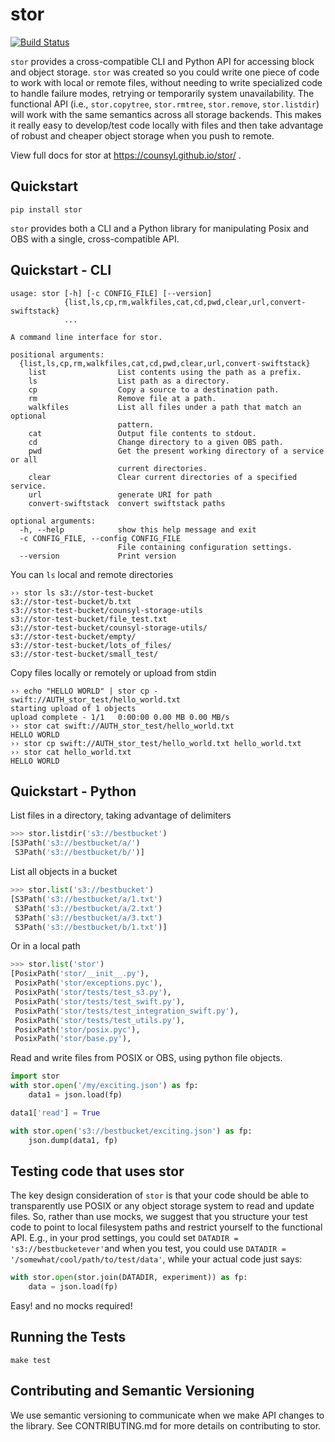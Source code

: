 # stor

[![Build Status](https://travis-ci.org/counsyl/stor.svg?branch=master)](https://travis-ci.org/counsyl/stor)


`stor` provides a cross-compatible CLI and Python API for accessing block and
object storage. `stor` was created so you could write one piece of code to work
with local or remote files, without needing to write specialized code to handle
failure modes, retrying or temporarily system unavailability.  The functional
API (i.e., `stor.copytree`, `stor.rmtree`, `stor.remove`, `stor.listdir`) will
work with the same semantics across all storage backends.  This makes it really
easy to develop/test code locally with files and then take advantage of robust
and cheaper object storage when you push to remote.

View full docs for stor at https://counsyl.github.io/stor/ .

## Quickstart

```
pip install stor
```

`stor` provides both a CLI and a Python library for manipulating Posix and OBS
with a single, cross-compatible API.


## Quickstart - CLI

```
usage: stor [-h] [-c CONFIG_FILE] [--version]
            {list,ls,cp,rm,walkfiles,cat,cd,pwd,clear,url,convert-swiftstack}
            ...

A command line interface for stor.

positional arguments:
  {list,ls,cp,rm,walkfiles,cat,cd,pwd,clear,url,convert-swiftstack}
    list                List contents using the path as a prefix.
    ls                  List path as a directory.
    cp                  Copy a source to a destination path.
    rm                  Remove file at a path.
    walkfiles           List all files under a path that match an optional
                        pattern.
    cat                 Output file contents to stdout.
    cd                  Change directory to a given OBS path.
    pwd                 Get the present working directory of a service or all
                        current directories.
    clear               Clear current directories of a specified service.
    url                 generate URI for path
    convert-swiftstack  convert swiftstack paths

optional arguments:
  -h, --help            show this help message and exit
  -c CONFIG_FILE, --config CONFIG_FILE
                        File containing configuration settings.
  --version             Print version
```

You can `ls` local and remote directories

```
›› stor ls s3://stor-test-bucket
s3://stor-test-bucket/b.txt
s3://stor-test-bucket/counsyl-storage-utils
s3://stor-test-bucket/file_test.txt
s3://stor-test-bucket/counsyl-storage-utils/
s3://stor-test-bucket/empty/
s3://stor-test-bucket/lots_of_files/
s3://stor-test-bucket/small_test/
```

Copy files locally or remotely or upload from stdin

```
›› echo "HELLO WORLD" | stor cp - swift://AUTH_stor_test/hello_world.txt
starting upload of 1 objects
upload complete - 1/1	0:00:00	0.00 MB	0.00 MB/s
›› stor cat swift://AUTH_stor_test/hello_world.txt
HELLO WORLD
›› stor cp swift://AUTH_stor_test/hello_world.txt hello_world.txt
›› stor cat hello_world.txt
HELLO WORLD
```


## Quickstart - Python

List files in a directory, taking advantage of delimiters

```python
>>> stor.listdir('s3://bestbucket')
[S3Path('s3://bestbucket/a/')
 S3Path('s3://bestbucket/b/')]
```

List all objects in a bucket

```python
>>> stor.list('s3://bestbucket')
[S3Path('s3://bestbucket/a/1.txt')
 S3Path('s3://bestbucket/a/2.txt')
 S3Path('s3://bestbucket/a/3.txt')
 S3Path('s3://bestbucket/b/1.txt')]
```

Or in a local path

```python
>>> stor.list('stor')
[PosixPath('stor/__init__.py'),
 PosixPath('stor/exceptions.pyc'),
 PosixPath('stor/tests/test_s3.py'),
 PosixPath('stor/tests/test_swift.py'),
 PosixPath('stor/tests/test_integration_swift.py'),
 PosixPath('stor/tests/test_utils.py'),
 PosixPath('stor/posix.pyc'),
 PosixPath('stor/base.py'),
```

Read and write files from POSIX or OBS, using python file objects.

```python
import stor
with stor.open('/my/exciting.json') as fp:
    data1 = json.load(fp)

data1['read'] = True

with stor.open('s3://bestbucket/exciting.json') as fp:
    json.dump(data1, fp)
```

## Testing code that uses stor

The key design consideration of `stor` is that your code should be able to
transparently use POSIX or any object storage system to read and update files.
So, rather than use mocks, we suggest that you structure your test code to point
to local filesystem paths and restrict yourself to the functional API.  E.g.,
in your prod settings, you could set `DATADIR = 's3://bestbucketever'`and when
you test, you could use `DATADIR = '/somewhat/cool/path/to/test/data'`, while
your actual code just says:

```python
with stor.open(stor.join(DATADIR, experiment)) as fp:
    data = json.load(fp)
```

Easy! and no mocks required!


## Running the Tests


```
make test
```

## Contributing and Semantic Versioning

We use semantic versioning to communicate when we make API changes to the
library. See CONTRIBUTING.md for more details on contributing to stor.
